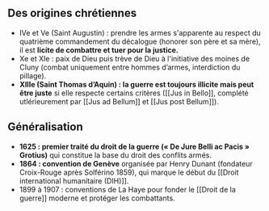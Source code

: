 ## Des origines chrétiennes

- IVe et Ve (Saint Augustin) : prendre les armes s'apparente au respect du quatrième commandement du décalogue (honorer son père et sa mère), il est **licite de combattre et tuer pour la justice.**
- Xe et XIe : paix de Dieu puis trève de Dieu à l'initiative des moines de Cluny  (combat uniquement entre hommes d’armes, interdiction du pillage).
- **XIIIe (Saint Thomas d’Aquin) : la guerre est toujours illicite mais peut être juste** si elle respecte certains critères ([[Jus in Bello]], complété utlérieurement par [[Jus ad Bellum]] et [[Jus post Bellum]]).

## Généralisation

- **1625 : premier traité du droit de la guerre (« De Jure Belli ac Pacis » Grotius)** qui constitue la base du droit des conflits armés.
- **1864 : convention de Genève** organisée par Henry Dunant (fondateur Croix-Rouge après Solférino 1859), qui marque le début du [[Droit international humanitaire (DIH)]].
- 1899 à 1907 : conventions de La Haye pour fonder le [[Droit de la guerre]] moderne et protéger les combattants.
